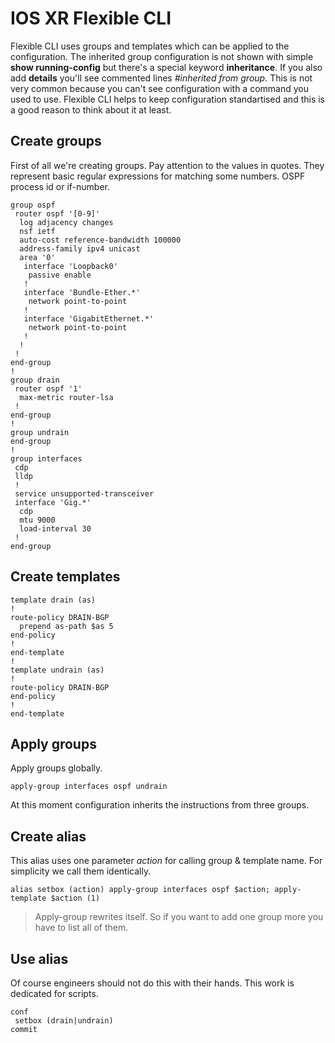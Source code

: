 # IOS XR Flexible CLI
Flexible CLI uses groups and templates which can be applied to the configuration. The inherited group configuration is not shown with simple **show running-config** but there's a special keyword **inheritance**. If you also add **details** you'll see commented lines _#inherited from group_. This is not very common because you can't see configuration with a command you used to use. Flexible CLI helps to keep configuration standartised and this is a good reason to think about it at least.

## Create groups
First of all we're creating groups. Pay attention to the values in quotes. They represent basic regular expressions for matching some numbers. OSPF process id or if-number.
```cisco
group ospf
 router ospf '[0-9]'
  log adjacency changes
  nsf ietf
  auto-cost reference-bandwidth 100000
  address-family ipv4 unicast
  area '0'
   interface 'Loopback0'
    passive enable
   !
   interface 'Bundle-Ether.*'
    network point-to-point
   !
   interface 'GigabitEthernet.*'
    network point-to-point
   !
  !
 !
end-group
!
group drain
 router ospf '1'
  max-metric router-lsa
 !
end-group
!
group undrain
end-group
!
group interfaces
 cdp
 lldp
 !
 service unsupported-transceiver
 interface 'Gig.*'
  cdp
  mtu 9000
  load-interval 30
 !
end-group
```

## Create templates
```cisco
template drain (as)
!
route-policy DRAIN-BGP
  prepend as-path $as 5
end-policy
!
end-template
!
template undrain (as)
!
route-policy DRAIN-BGP
end-policy
!
end-template
```
## Apply groups
Apply groups globally.

```cisco
apply-group interfaces ospf undrain
```
At this moment configuration inherits the instructions from three groups.

## Create alias
This alias uses one parameter _action_ for calling group & template name. For simplicity we call them identically.
```cisco
alias setbox (action) apply-group interfaces ospf $action; apply-template $action (1)
```
> Apply-group rewrites itself. So if you want to add one group more you have to list all of them.

## Use alias
Of course engineers should not do this with their hands. This work is dedicated for scripts.
```cisco
conf
 setbox (drain|undrain)
commit
```
